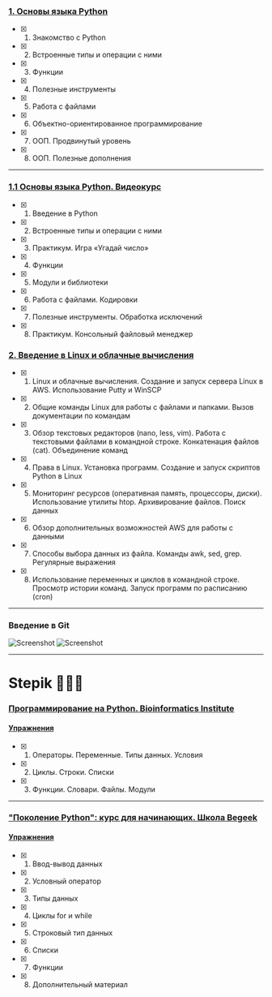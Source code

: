 ### [1. Основы языка Python](https://geekbrains.ru/courses/13) 
- [x] 1. Знакомство с Python
- [x] 2. Встроенные типы и операции с ними
- [x] 3. Функции
- [x] 4. Полезные инструменты
- [x] 5. Работа с файлами
- [x] 6. Объектно-ориентированное программирование
- [x] 7. ООП. Продвинутый уровень
- [x] 8. ООП. Полезные дополнения

***

### [1.1 Основы языка Python. Видеокурс](https://geekbrains.ru/courses/950) 
- [x] 1. Введение в Python
- [x] 2. Встроенные типы и операции с ними
- [x] 3. Практикум. Игра «Угадай число»
- [x] 4. Функции
- [x] 5. Модули и библиотеки
- [x] 6. Работа с файлами. Кодировки
- [x] 7. Полезные инструменты. Обработка исключений
- [x] 8. Практикум. Консольный файловый менеджер

### [2. Введение в Linux и облачные вычисления]()
- [x] 1. Linux и облачные вычисления. Создание и запуск сервера Linux в AWS. Использование Putty и WinSCP
- [x] 2. Общие команды Linux для работы с файлами и папками. Вызов документации по командам
- [x] 3. Обзор текстовых редакторов (nano, less, vim). Работа с текстовыми файлами в командной строке. Конкатенация файлов (cat). Объединение команд
- [x] 4. Права в Linux. Установка программ. Создание и запуск скриптов Python в Linux
- [x] 5. Мониторинг ресурсов (оперативная память, процессоры, диски). Использование утилиты htop. Архивирование файлов. Поиск данных
- [x] 6. Обзор дополнительных возможностей AWS для работы с данными
- [x] 7. Способы выбора данных из файла. Команды awk, sed, grep. Регулярные выражения
- [x] 8. Использование переменных и циклов в командной строке. Просмотр истории команд. Запуск программ по расписанию (cron)

***
### Введение в Git
![Screenshot](https://github.com/Christinayar/Linux/blob/main/git_education.jpg)
![Screenshot](https://github.com/Christinayar/Linux/blob/main/git_education2.jpg)


***

# Stepik 👩🏽‍💻

### [Программирование на Python. Bioinformatics Institute](https://stepik.org/course/67/info) 
#### [Упражнения](https://github.com/Christinayar/Python_Basics/tree/master/Stepik%20Python.%20Bioinformatics)
- [x] 1. Операторы. Переменные. Типы данных. Условия
- [x] 2. Циклы. Строки. Списки
- [x] 3. Функции. Словари. Файлы. Модули

***
### ["Поколение Python": курс для начинающих. Школа Begeek](https://stepik.org/course/58852/info) 
#### [Упражнения](https://github.com/Christina-Y1/Python/tree/master/Stepik%20Python.%20Begeek)
- [x] 1. Ввод-вывод данных
- [x] 2. Условный оператор
- [x] 3. Типы данных
- [x] 4. Циклы for и while
- [x] 5. Строковый тип данных
- [x] 6. Списки
- [x] 7. Функции
- [x] 8. Дополнительный материал
